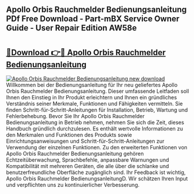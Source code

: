 ## Apollo Orbis Rauchmelder Bedienungsanleitung PDf Free Download - Part-mBX Service Owner Guide - User Repair Edition AW58e

# <h2><a href="http://df4gpb3.blite.top/?on=Apollo+Orbis+Rauchmelder+Bedienungsanleitung">🔗Download 👉🔴 Apollo Orbis Rauchmelder Bedienungsanleitung</a></h2>

[![Apollo Orbis Rauchmelder Bedienungsanleitung new download](https://i.imgur.com/lujVjoI.png)](http://df4gpb3.blite.top/?on=Apollo+Orbis+Rauchmelder+Bedienungsanleitung)
Willkommen bei der Bedienungsanleitung für Ihr neu geliefertes Apollo Orbis Rauchmelder Bedienungsanleitung. Dieser umfassende Leitfaden soll Ihnen den Einstieg in Ihr Produkt erleichtern und Ihnen ein gründliches Verständnis seiner Merkmale, Funktionen und Fähigkeiten vermitteln. Sie finden Schritt-für-Schritt-Anleitungen für Installation, Betrieb, Wartung und Fehlerbehebung. Bevor Sie Ihr Apollo Orbis Rauchmelder Bedienungsanleitung in Betrieb nehmen, nehmen Sie sich die Zeit, dieses Handbuch gründlich durchzulesen. Es enthält wertvolle Informationen zu den Merkmalen und Funktionen des Produkts sowie Einrichtungsanweisungen und Schritt-für-Schritt-Anleitungen zur Verwendung der einzelnen Funktionen. Zu den erweiterten Funktionen von Apollo Orbis Rauchmelder Bedienungsanleitung gehören Echtzeitüberwachung, Sprachbefehle, anpassbare Warnungen und Kompatibilität mit mehreren Geräten, die alle über die schlanke und benutzerfreundliche Oberfläche zugänglich sind. Ihr Feedback ist wichtig, Apollo Orbis Rauchmelder BedienungsanleitungD. Wir schätzen Ihren Input und verpflichten uns zu kontinuierlicher Verbesserung.
